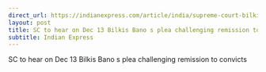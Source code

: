 ```yaml
---
direct_url: https://indianexpress.com/article/india/supreme-court-bilkis-bano-plea-challenging-convicts-remission-8317163/
layout: post
title: SC to hear on Dec 13 Bilkis Bano s plea challenging remission to convicts
subtitle: Indian Express
---
```


SC to hear on Dec 13 Bilkis Bano s plea challenging remission to convicts